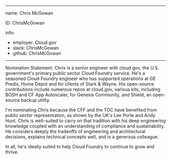 -------------------------------------------------------------
name: Chris McGowan

ID: ChrisMcGowan

info:
- employer: Cloud.gov
- slack: ChrisMcGowan
- github: ChrisMcGowan
-------------------------------------------------------------

Nomination Statement: Chris is a senior engineer with cloud.gov, the U.S. government's primary public sector Cloud Foundry service. He's a seasoned Cloud Foundry engineer who has supported operations at GE Predix, Home Depot and for clients of Stark & Wayne. His open-source contributions include numerous repos at cloud.gov, various kits, including BOSH and CF App Autoscaler, for Genesis Community, and Shield, an open-source backup utility.

I'm nominating Chris because the CFF and the TOC have benefited from public sector representation, as shown by the UK's Lee Porte and Andy Hunt. Chris is well-suited to carry on that tradition with his deep engineering knowledge coupled with an understanding of compliance and sustainability. He considers deeply the tradeoffs of engineering and architectural decisions, explains technical concepts well, and is a generous colleague.

In all, he's ideally suited to help Cloud Foundry to continue to grow and thrive.
